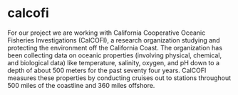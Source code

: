 # calcofi


  For our project we are working with California Cooperative Oceanic Fisheries Investigations (CalCOFI), a research organization studying and protecting the environment off the California Coast. The organization has been collecting data on oceanic properties (involving physical, chemical, and biological data) like temperature, salinity, oxygen, and pH down to a depth of about 500 meters for the past seventy four years. CalCOFI measures these properties by conducting cruises out to stations throughout 500 miles of the coastline and 360 miles offshore. 
  